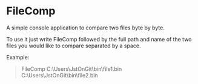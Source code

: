 # FileComp
A simple console application to compare two files byte by byte.

To use it just write FileComp followed by the full path and name of the two files you would like to compare separated by a space.

Example:
>FileComp C:\Users\JstOnGit\bin\file1.bin C:\Users\JstOnGit\bin\file2.bin
